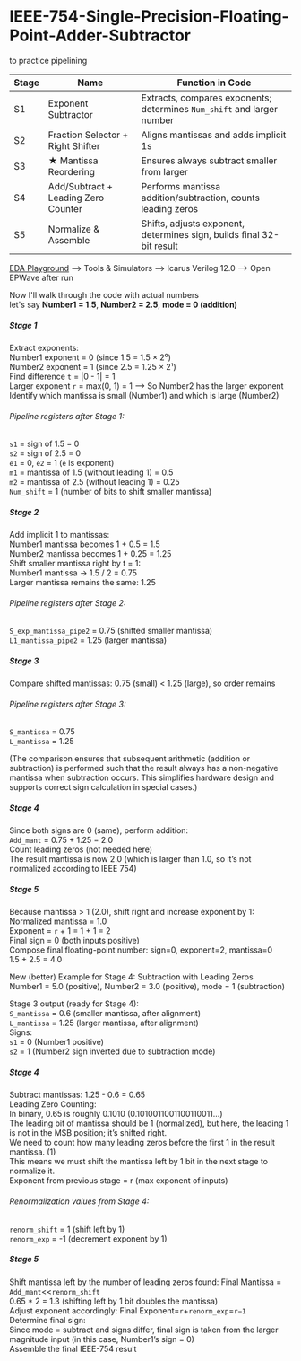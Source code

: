 # IEEE-754-Single-Precision-Floating-Point-Adder-Subtractor
to practice pipelining

| Stage | Name                                | Function in Code                                                       |
| ----- | ----------------------------------- | ---------------------------------------------------------------------- |
| S1    | Exponent Subtractor                 | Extracts, compares exponents; determines `Num_shift` and larger number |
| S2    | Fraction Selector + Right Shifter   | Aligns mantissas and adds implicit 1s                                  |
| S3    | ★ Mantissa Reordering               | Ensures always subtract smaller from larger                            |
| S4    | Add/Subtract + Leading Zero Counter | Performs mantissa addition/subtraction, counts leading zeros           |
| S5    | Normalize & Assemble                | Shifts, adjusts exponent, determines sign, builds final 32-bit result  |

[EDA Playground](https://www.edaplayground.com) --> Tools & Simulators --> Icarus Verilog 12.0 --> Open EPWave after run


Now I'll walk through the code with actual numbers <br>
let's say **Number1 = 1.5**, **Number2 = 2.5**, **mode = 0 (addition)**

##### Stage 1
Extract exponents: <br>
Number1 exponent = 0 (since 1.5 = 1.5 × 2⁰)<br>
Number2 exponent = 1 (since 2.5 = 1.25 × 2¹)<br>
Find difference `t` = |0 - 1| = 1<br>
Larger exponent `r` = max(0, 1) = 1 --> So Number2 has the larger exponent<br>
Identify which mantissa is small (Number1) and which is large (Number2)<br>
###### Pipeline registers after Stage 1:
`s1` = sign of 1.5 = 0<br>
`s2` = sign of 2.5 = 0<br>
`e1` = 0, `e2` = 1  (`e` is exponent) <br>
`m1` = mantissa of 1.5 (without leading 1) = 0.5<br>
`m2` = mantissa of 2.5 (without leading 1) = 0.25<br>
`Num_shift` = 1 (number of bits to shift smaller mantissa)<br>

##### Stage 2
Add implicit 1 to mantissas:<br>
Number1 mantissa becomes 1 + 0.5 = 1.5<br>
Number2 mantissa becomes 1 + 0.25 = 1.25<br>
Shift smaller mantissa right by t = 1:<br>
Number1 mantissa → 1.5 / 2 = 0.75<br>
Larger mantissa remains the same: 1.25<br>
###### Pipeline registers after Stage 2:
`S_exp_mantissa_pipe2` = 0.75 (shifted smaller mantissa)<br>
`L1_mantissa_pipe2` = 1.25 (larger mantissa)<br>

##### Stage 3
Compare shifted mantissas: 0.75 (small) < 1.25 (large), so order remains<br>
###### Pipeline registers after Stage 3:
`S_mantissa` = 0.75<br>
`L_mantissa` = 1.25<br>

(The comparison ensures that subsequent arithmetic (addition or subtraction) is performed such that the result always has a non-negative mantissa when subtraction occurs. This simplifies hardware design and supports correct sign calculation in special cases.)

##### Stage 4
Since both signs are 0 (same), perform addition:<br>
`Add_mant` = 0.75 + 1.25 = 2.0<br>
Count leading zeros (not needed here)<br>
The result mantissa is now 2.0 (which is larger than 1.0, so it’s not normalized according to IEEE 754)<br>

##### Stage 5
Because mantissa > 1 (2.0), shift right and increase exponent by 1:<br>
Normalized mantissa = 1.0<br>
Exponent = `r` + 1 = 1 + 1 = 2<br>
Final sign = 0 (both inputs positive)<br>
Compose final floating-point number: sign=0, exponent=2, mantissa=0 <br>
1.5 + 2.5 = 4.0<br>


New (better) Example for Stage 4: Subtraction with Leading Zeros<br>
Number1 = 5.0 (positive), Number2 = 3.0 (positive), mode = 1 (subtraction) <br>

Stage 3 output (ready for Stage 4):<br>
`S_mantissa` = 0.6 (smaller mantissa, after alignment)<br>
`L_mantissa` = 1.25 (larger mantissa, after alignment)<br>
Signs:<br>
`s1` = 0 (Number1 positive)<br>
`s2` = 1 (Number2 sign inverted due to subtraction mode)<br>

##### Stage 4
Subtract mantissas: 1.25 - 0.6 = 0.65<br>
Leading Zero Counting:<br>
In binary, 0.65 is roughly 0.1010  (0.1010011001100110011...)<br>
The leading bit of mantissa should be 1 (normalized), but here, the leading 1 is not in the MSB position; it’s shifted right.<br>
We need to count how many leading zeros before the first 1 in the result mantissa. (1)<br>
This means we must shift the mantissa left by 1 bit in the next stage to normalize it.<br>
Exponent from previous stage = r (max exponent of inputs)<br>

###### Renormalization values from Stage 4:
`renorm_shift` = 1 (shift left by 1)<br>
`renorm_exp` = -1 (decrement exponent by 1)<br>

##### Stage 5
Shift mantissa left by the number of leading zeros found: Final Mantissa = `Add_mant`<<`renorm_shift` <br>
0.65 * 2 = 1.3 (shifting left by 1 bit doubles the mantissa)<br>
Adjust exponent accordingly: Final Exponent=`r`+`renorm_exp`=`r−1`<br>
Determine final sign:<br>
Since mode = subtract and signs differ, final sign is taken from the larger magnitude input (in this case, Number1’s sign = 0)<br>
Assemble the final IEEE-754 result<br>
